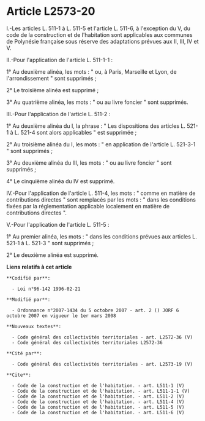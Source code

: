 # Article L2573-20

I.-Les articles L. 511-1 à L. 511-5 et l'article L. 511-6, à l'exception du V, du code de la construction et de l'habitation
sont applicables aux communes de Polynésie française sous réserve des adaptations prévues aux II, III, IV et V. 

II.-Pour l'application de l'article L. 511-1-1 : 

1° Au deuxième alinéa, les mots : " ou, à Paris, Marseille et Lyon, de l'arrondissement " sont supprimés ; 

2° Le troisième alinéa est supprimé ; 

3° Au quatrième alinéa, les mots : " ou au livre foncier " sont supprimés. 

III.-Pour l'application de l'article L. 511-2 : 

1° Au deuxième alinéa du I, la phrase : " Les dispositions des articles L. 521-1 à L. 521-4 sont alors applicables " est
supprimée ; 

2° Au troisième alinéa du I, les mots : " en application de l'article L. 521-3-1 " sont supprimés ; 

3° Au deuxième alinéa du III, les mots : " ou au livre foncier " sont supprimés ; 

4° Le cinquième alinéa du IV est supprimé. 

IV.-Pour l'application de l'article L. 511-4, les mots : " comme en matière de contributions directes " sont remplacés par
les mots : " dans les conditions fixées par la réglementation applicable localement en matière de contributions directes ". 

V.-Pour l'application de l'article L. 511-5 : 

1° Au premier alinéa, les mots : " dans les conditions prévues aux articles L. 521-1 à L. 521-3 " sont supprimés ; 

2° Le deuxième alinéa est supprimé.

**Liens relatifs à cet article**

	**Codifié par**:

	  - Loi n°96-142 1996-02-21

	**Modifié par**:

	  - Ordonnance n°2007-1434 du 5 octobre 2007 - art. 2 () JORF 6 octobre 2007 en vigueur le 1er mars 2008

	**Nouveaux textes**:

	  - Code général des collectivités territoriales - art. L2572-36 (V)
	  - Code général des collectivités territoriales L2572-36

	**Cité par**:

	  - Code général des collectivités territoriales - art. L2573-19 (V)

	**Cite**:

	  - Code de la construction et de l'habitation. - art. L511-1 (V)
	  - Code de la construction et de l'habitation. - art. L511-1-1 (V)
	  - Code de la construction et de l'habitation. - art. L511-2 (V)
	  - Code de la construction et de l'habitation. - art. L511-4 (V)
	  - Code de la construction et de l'habitation. - art. L511-5 (V)
	  - Code de la construction et de l'habitation. - art. L511-6 (V)
